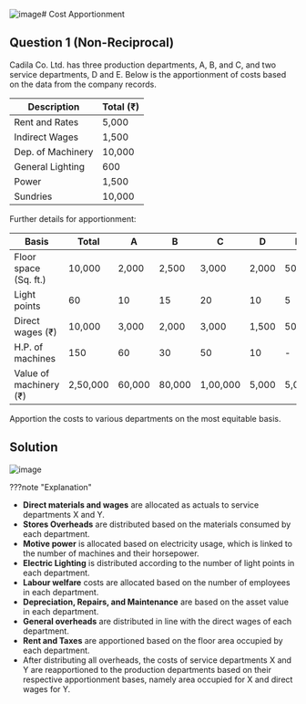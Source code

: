 ![image](https://github.com/Collegehive/Notes/assets/159722383/64fa0fe8-8fe0-46f2-a099-c1ec032c02bb)# Cost Apportionment 


## Question 1 (Non-Reciprocal)
Cadila Co. Ltd. has three production departments, A, B, and C, and two service departments, D and E. Below is the apportionment of costs based on the data from the company records.


| Description            | Total (₹) | 
|------------------------|-----------|
| Rent and Rates         | 5,000     |       |       |       |       |       |
| Indirect Wages         | 1,500     |       |       |       |       |       |
| Dep. of Machinery      | 10,000    |       |       |       |       |       |
| General Lighting       | 600       |       |       |       |       |       |
| Power                  | 1,500     |       |       |       |       |       |
| Sundries               | 10,000    |       |       |       |       |       |

Further details for apportionment:

| Basis                  | Total     | A       | B       | C       | D       | E       |
|------------------------|-----------|---------|---------|---------|---------|---------|
| Floor space (Sq. ft.)  | 10,000    | 2,000   | 2,500   | 3,000   | 2,000   | 500     |
| Light points           | 60        | 10      | 15      | 20      | 10      | 5       |
| Direct wages (₹)       | 10,000    | 3,000   | 2,000   | 3,000   | 1,500   | 500     |
| H.P. of machines       | 150       | 60      | 30      | 50      | 10      | -       |
| Value of machinery (₹) | 2,50,000  | 60,000  | 80,000  | 1,00,000| 5,000   | 5,000   |

Apportion the costs to various departments on the most equitable basis.

## Solution
![image](https://github.com/Collegehive/Notes/assets/159722383/2220f12c-b62a-4b1e-b281-45c29eda87de)


???note "Explanation"
  
  - **Direct materials and wages** are allocated as actuals to service departments X and Y.
  - **Stores Overheads** are distributed based on the materials consumed by each department.
  - **Motive power** is allocated based on electricity usage, which is linked to the number of machines and their horsepower.
  - **Electric Lighting** is distributed according to the number of light points in each department.
  - **Labour welfare** costs are allocated based on the number of employees in each department.
  - **Depreciation, Repairs, and Maintenance** are based on the asset value in each department.
  - **General overheads** are distributed in line with the direct wages of each department.
  - **Rent and Taxes** are apportioned based on the floor area occupied by each department.
  - After distributing all overheads, the costs of service departments X and Y are reapportioned to the production departments based on their respective apportionment bases, namely area occupied for X and direct wages for Y.
